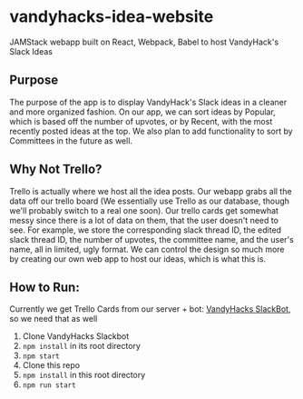 # vandyhacks-idea-website
JAMStack webapp built on React, Webpack, Babel to host VandyHack's Slack Ideas

## Purpose
The purpose of the app is to display VandyHack's Slack ideas in a cleaner and more organized fashion. On our app, we can sort ideas by Popular, which is based off the number of upvotes, or by Recent, with the most recently posted ideas at the top. We also plan to add functionality to sort by Committees in the future as well.

## Why Not Trello?
Trello is actually where we host all the idea posts. Our webapp grabs all the data off our trello board (We essentially use Trello as our database, though we'll probably switch to a real one soon). Our trello cards get somewhat messy since there is a lot of data on them, that the user doesn't need to see. For example, we store the corresponding slack thread ID, the edited slack thread ID, the number of upvotes, the committee name, and the user's name, all in limited, ugly format. We can control the design so much more by creating our own web app to host our ideas, which is what this is.

## How to Run:

Currently we get Trello Cards from our server + bot: [VandyHacks SlackBot](https://github.com/kevjin/vandyhacks-slackbot), so we need that as well

1. Clone VandyHacks Slackbot
2. ```npm install``` in its root directory
3. ```npm start```
4. Clone this repo
5. ```npm install``` in this root directory
6. ```npm run start```
